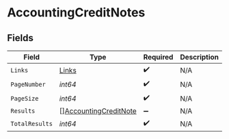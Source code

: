 # AccountingCreditNotes


## Fields

| Field                                                                 | Type                                                                  | Required                                                              | Description                                                           |
| --------------------------------------------------------------------- | --------------------------------------------------------------------- | --------------------------------------------------------------------- | --------------------------------------------------------------------- |
| `Links`                                                               | [Links](../../models/shared/links.md)                                 | :heavy_check_mark:                                                    | N/A                                                                   |
| `PageNumber`                                                          | *int64*                                                               | :heavy_check_mark:                                                    | N/A                                                                   |
| `PageSize`                                                            | *int64*                                                               | :heavy_check_mark:                                                    | N/A                                                                   |
| `Results`                                                             | [][AccountingCreditNote](../../models/shared/accountingcreditnote.md) | :heavy_minus_sign:                                                    | N/A                                                                   |
| `TotalResults`                                                        | *int64*                                                               | :heavy_check_mark:                                                    | N/A                                                                   |